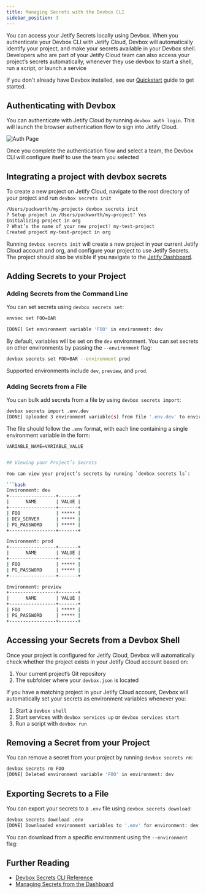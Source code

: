 ```yaml
---
title: Managing Secrets with the Devbox CLI
sidebar_position: 3
---
```


You can access your Jetify Secrets locally using Devbox. When you authenticate your Devbox CLI with Jetify Cloud, Devbox will automatically identify your project, and make your secrets available in your Devbox shell. Developers who are part of your Jetify Cloud team can also access your project’s secrets automatically, whenever they use devbox to start a shell, run a script, or launch a service

If you don't already have Devbox installed, see our [Quickstart](https://www.jetify.com/devbox/docs/quickstart/) guide to get started.

## Authenticating with Devbox

You can authenticate with Jetify Cloud by running `devbox auth login`. This will launch the browser authentication flow to sign into Jetify Cloud.

![Auth Page](../../static/img/jetify_auth.jpeg)

Once you complete the authentication flow and select a team, the Devbox CLI will configure itself to use the team you selected

## Integrating a project with devbox secrets

To create a new project on Jetify Cloud, navigate to the root directory of your project and run `devbox secrets init`

```bash
/Users/puckworth/my-project❯ devbox secrets init
? Setup project in /Users/puckworth/my-project? Yes
Initializing project in org
? What’s the name of your new project? my-test-project
Created project my-test-project in org
```

Running `devbox secrets init` will create a new project in your current Jetify Cloud account and org, and configure your project to use Jetify Secrets. The project should also be visible if you navigate to the [Jetify Dashboard](../dashboard/index.md).

## Adding Secrets to your Project

### Adding Secrets from the Command Line

You can set secrets using `devbox secrets set`:

```bash
envsec set FOO=BAR
```

```bash
[DONE] Set environment variable 'FOO' in environment: dev
```

By default, variables will be set on the `dev` environment. You can set secrets on other environments by passing the `--environment` flag:

```bash
devbox secrets set FOO=BAR --environment prod
```

Supported environments include `dev`, `preview`, and `prod`.

### Adding Secrets from a File

You can bulk add secrets from a file by using `devbox secrets import`:

```bash
devbox secrets import .env.dev
[DONE] Uploaded 3 environment variable(s) from file '.env.dev' to environment: dev
```

The file should follow the `.env` format, with each line containing a single environment variable in the form:

```env
VARIABLE_NAME=VARIABLE_VALUE
```

````bash

## Viewing your Project’s Secrets

You can view your project’s secrets by running `devbox secrets ls`:

```bash
Environment: dev
+-----------------+-------+
|      NAME       | VALUE |
+-----------------+-------+
| FOO             | ***** |
| DEV_SERVER      | ***** |
| PG_PASSWORD     | ***** |
+-----------------+-------+

Environment: prod
+-----------------+-------+
|      NAME       | VALUE |
+-----------------+-------+
| FOO             | ***** |
| PG_PASSWORD     | ***** |
+-----------------+-------+

Environment: preview
+-----------------+-------+
|      NAME       | VALUE |
+-----------------+-------+
| FOO             | ***** |
| PG_PASSWORD     | ***** |
+-----------------+-------+
````

## Accessing your Secrets from a Devbox Shell

Once your project is configured for Jetify Cloud, Devbox will automatically check whether the project exists in your Jetify Cloud account based on:

1. Your current project’s Git repository
2. The subfolder where your `devbox.json` is located

If you have a matching project in your Jetify Cloud account, Devbox will automatically set your secrets as environment variables whenever you:

1. Start a `devbox shell`
2. Start services with `devbox services up` or `devbox services start`
3. Run a script with `devbox run`

## Removing a Secret from your Project

You can remove a secret from your project by running `devbox secrets rm`:

```bash
devbox secrets rm FOO
[DONE] Deleted environment variable 'FOO' in environment: dev
```

## Exporting Secrets to a File

You can export your secrets to a `.env` file using `devbox secrets download`:

```bash
devbox secrets download .env
[DONE] Downloaded environment variables to '.env' for environment: dev
```

You can download from a specific environment using the `--environment` flag:

## Further Reading

- [Devbox Secrets CLI Reference](/devbox/docs/cli_reference/devbox_secrets)
- [Managing Secrets from the Dashboard](../dashboard_secrets)
